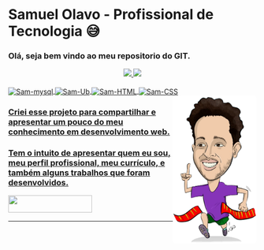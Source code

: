 ﻿# Samuel Olavo - Profissional de Tecnologia :sweat_smile:



### Olá, seja bem vindo ao meu repositorio do GIT.  

<div align="center">
  <a href="https://github.com/samuelolavo">
  <img height="150em" src="https://github-readme-stats.vercel.app/api?username=samuelolavo&show_icons=true&theme=highcontrast&include_all_commits=true&count_private=true"/>
  <img height="150em" src="https://github-readme-stats.vercel.app/api/top-langs/?username=samuelolavo&layout=compact&langs_count=7&theme=highcontrast"/>
</div>
  <div style="display: inline_block"><br>
  <img align="center" alt="Sam-mysql" height="50" width="170" src="https://img.shields.io/badge/MySQL-00000F?style=for-the-badge&logo=mysql&logoColor=white">
  <img align="center" alt="Sam-Ub" height="50" width="170" src="https://img.shields.io/badge/Ubuntu-E95420?style=for-the-badge&logo=ubuntu&logoColor=white">
  <img align="center" alt="Sam-HTML" height="50" width="160" src="https://img.shields.io/badge/HTML-239120?style=for-the-badge&logo=html5&logoColor=white">
  <img align="center" alt="Sam-CSS" height="50" width="160" src="https://img.shields.io/badge/CSS3-1572B6?style=for-the-badge&logo=css3&logoColor=white">
    <img align="right" style="border-radius:5px;" src="Imagens\CorridaSam.png" width="170" height="300" />
</div>




### Criei esse projeto para compartilhar e apresentar um pouco do meu conhecimento em desenvolvimento web.

### Tem o intuito de apresentar quem eu sou, meu perfil profissional, meu currículo, e também alguns trabalhos que foram desenvolvidos.





<a href="https://samuelolavo.github.io/samuelolavo" target="_self"><img src="https://img.shields.io/website-up-down-green-red/http/monip.org.svg" width="170" height="35"/></a>



------

